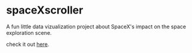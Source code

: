# spaceXscroller
A fun little data vizualization project about SpaceX's impact on the space exploration scene.

check it out [here](https://spacexscroller.web.app).
